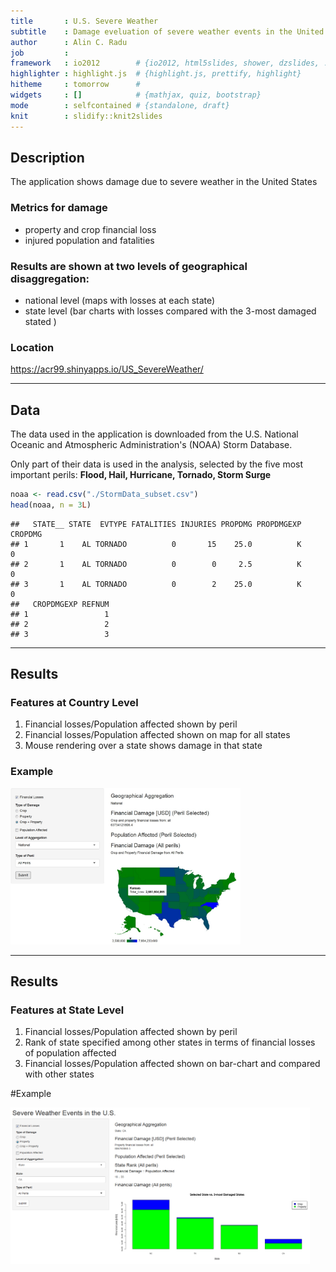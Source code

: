 ```yaml
---
title       : U.S. Severe Weather
subtitle    : Damage eveluation of severe weather events in the United Statea
author      : Alin C. Radu
job         : 
framework   : io2012        # {io2012, html5slides, shower, dzslides, ...}
highlighter : highlight.js  # {highlight.js, prettify, highlight}
hitheme     : tomorrow      # 
widgets     : []            # {mathjax, quiz, bootstrap}
mode        : selfcontained # {standalone, draft}
knit        : slidify::knit2slides
---
```


## Description
The application shows damage due to severe weather in the United States 

### Metrics for damage

- property and crop financial loss 
- injured population and fatalities

### Results are shown at two levels of geographical disaggregation:

- national level (maps with losses at each state)
- state level (bar charts with losses compared with the 3-most damaged stated )

### Location
https://acr99.shinyapps.io/US_SevereWeather/

---

## Data

The data used in the application is downloaded from the U.S. National Oceanic and Atmospheric Administration's (NOAA) Storm Database.

Only part of their data is used in the analysis, selected by the five most important perils: **Flood, Hail, Hurricane, Tornado, Storm Surge**


```r
noaa <- read.csv("./StormData_subset.csv")
head(noaa, n = 3L)
```

```
##   STATE__ STATE  EVTYPE FATALITIES INJURIES PROPDMG PROPDMGEXP CROPDMG
## 1       1    AL TORNADO          0       15    25.0          K       0
## 2       1    AL TORNADO          0        0     2.5          K       0
## 3       1    AL TORNADO          0        2    25.0          K       0
##   CROPDMGEXP REFNUM
## 1                 1
## 2                 2
## 3                 3
```

---

## Results
### Features at Country Level

1. Financial losses/Population affected shown by peril  
2. Financial losses/Population affected shown on map for all states  
3. Mouse rendering over a state shows damage in that state  

### Example
<div style='text-align: left;'>
    <img height='250' src='fig1.png' />
</div>

---

## Results
### Features at State Level

1. Financial losses/Population affected shown by peril 
2. Rank of state specified among other states in terms of financial losses of population affected   
3. Financial losses/Population affected  shown on bar-chart and compared with other states  

#Example
<div style='text-align: left;'>
    <img height='250' src='fig2.png' />
</div>

